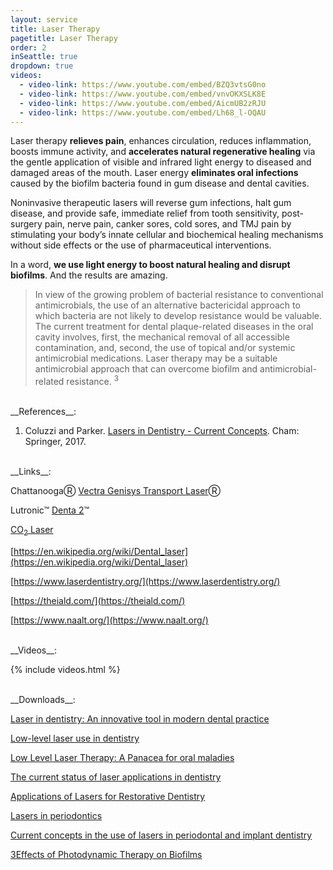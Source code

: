 ```yaml
---
layout: service
title: Laser Therapy
pagetitle: Laser Therapy
order: 2
inSeattle: true
dropdown: true
videos:
  - video-link: https://www.youtube.com/embed/BZQ3vtsG0no
  - video-link: https://www.youtube.com/embed/vnvOKXSLK8E
  - video-link: https://www.youtube.com/embed/AicmUB2zRJU
  - video-link: https://www.youtube.com/embed/Lh68_l-OQAU
---
```



Laser therapy **relieves pain**, enhances circulation, reduces inflammation, boosts immune activity, and **accelerates natural regenerative healing** via the gentle application of visible and infrared light energy to diseased and damaged areas of the mouth. Laser energy **eliminates oral infections** caused by the biofilm bacteria found in gum disease and dental cavities.


Noninvasive therapeutic lasers will reverse gum infections, halt gum disease, and provide safe, immediate relief from tooth sensitivity, post-surgery pain, nerve pain, canker sores, cold sores, and TMJ pain by stimulating your body’s innate cellular and biochemical healing mechanisms without side effects or the use of pharmaceutical interventions.


In a word, **we use light energy to boost natural healing and disrupt biofilms**. And the results are amazing.


<blockquote class="p-3 service-blockquote">In view of the growing problem of bacterial resistance to conventional antimicrobials, the use of an alternative bactericidal approach to which bacteria are not likely to develop resistance would be valuable. The current treatment for dental plaque-related diseases in the oral cavity involves, first, the mechanical removal of all accessible contamination, and, second, the use of topical and/or systemic antimicrobial medications. Laser therapy may be a suitable antimicrobial approach that can overcome biofilm and antimicrobial-related resistance. <sup>3</sup></blockquote>

<br/>
__References__:

1. Coluzzi and Parker. [Lasers in Dentistry - Current Concepts](https://drive.google.com/file/d/1FXg-JnEbVD0AxoEXCT8zC0ScUXwqHcIB/view). Cham: Springer, 2017.

<br/>
__Links__:

ChattanoogaⓇ [Vectra Genisys Transport Laser](https://www.djoglobal.com/products/chattanooga/vectra-genisys-transport-laser)Ⓡ

Lutronic™ [Denta 2](https://www.xrayheads.com/denta-2)™ 

[CO<sub>2</sub> Laser](https://www.xrayheads.com/co2-dental-lasers)

[https://en.wikipedia.org/wiki/Dental_laser](https://en.wikipedia.org/wiki/Dental_laser)

[https://www.laserdentistry.org/](https://www.laserdentistry.org/)

[https://theiald.com/](https://theiald.com/)

[https://www.naalt.org/](https://www.naalt.org/)

<br/>
__Videos__:

{% include videos.html %}

<br/>
__Downloads__:

[Laser in dentistry: An innovative tool in modern dental practice](https://www.ncbi.nlm.nih.gov/pmc/articles/PMC3700144/?report=printable)

[Low-level laser use in dentistry](https://drive.google.com/file/d/1j98QevssV4fYHh93luWLRg7Tbt9AXgZ0/view?usp=sharing)

[Low Level Laser Therapy: A Panacea for oral maladies](https://drive.google.com/file/d/16T29db8_G_pYJCaaTOuaHoP9ficT4Rii/view?usp=sharing)

[The current status of laser applications in dentistry](https://drive.google.com/file/d/1BeuhTzEmq3AWRP_YGl6y7NL9HRQULdAU/view?usp=sharing)

[Applications of Lasers for Restorative Dentistry](https://drive.google.com/file/d/1OxaJcOVQqZWlqrNMmPaLIFA4hBIcaIou/view?usp=sharing)

[Lasers in periodontics](https://www.ncbi.nlm.nih.gov/pmc/articles/PMC3467892/?report=printable)

[Current concepts in the use of lasers in periodontal and implant dentistry](https://www.ncbi.nlm.nih.gov/pmc/articles/PMC4645532/?report=printable)

[3Effects of Photodynamic Therapy on Biofilms](https://drive.google.com/file/d/11NFZ1wERFMAylRCpNlXTZcBKNkBhmJE1/view?usp=sharing)
